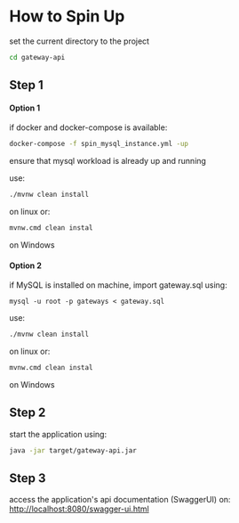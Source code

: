 # How to Spin Up #

set the current directory to the project

```bash
cd gateway-api
```
## Step 1 ##
#### Option 1 ####
if docker and docker-compose is available:

```bash
docker-compose -f spin_mysql_instance.yml -up
```

ensure that mysql workload is already up and running

use:

```bash
./mvnw clean install
```
on linux or:

```bash
mvnw.cmd clean instal
```
on Windows

#### Option 2 ####

if MySQL is installed on machine, import gateway.sql using:

```mysql
mysql -u root -p gateways < gateway.sql
```

use:

```bash
./mvnw clean install
```
on linux or:

```bash
mvnw.cmd clean instal
```
on Windows

## Step 2 ##
start the application using:

```bash
java -jar target/gateway-api.jar
```

## Step 3 ##
access the application's api documentation (SwaggerUI) on:
[http://localhost:8080/swagger-ui.html](http://localhost:8080/swagger-ui.html)
